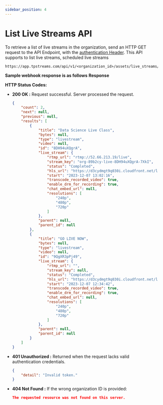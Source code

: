 ```yaml
---
sidebar_position: 4
---
```



# List Live Streams API

To retrieve a list of live streams in the organization, send an HTTP GET request to the API Endpoint, with the [authentication Header](../server-api/authentication.md). This API supports to list live streams, scheduled live streams 

```http
https://app.tpstreams.com/api/v1/<organization_id>/assets/live_streams/
```
**Sample webhook response is as follows**
**Response**

**HTTP Status Codes:**

- **200 OK :**
   Request successful. Server processed the request.

    ```json
    {
        "count": 2,
        "next": null,
        "previous": null,
        "results": [
            {
                "title": "Data Science Live Class",
                "bytes": null,
                "type": "livestream",
                "video": null,
                "id": "8DH94uXQgrA",
                "live_stream": {
                    "rtmp_url": "rtmp://52.66.213.19/live",
                    "stream_key": "org-89b2cy-live-8DH94uXQgrA-7XkI",
                    "status": "Completed",
                    "hls_url": "https://d3cydmgt9q030i.cloudfront.net/live/89b2cy/8DH94uXQgrA/video.m3u8",
                    "start": "2023-12-07 13:02:16",
                    "transcode_recorded_video": true,
                    "enable_drm_for_recording": true,
                    "chat_embed_url": null,
                    "resolutions": [
                        "240p",
                        "480p",
                        "720p"
                    ]
                },
                "parent": null,
                "parent_id": null
            },
            {
                "title": "GO LIVE NOW",
                "bytes": null,
                "type": "livestream",
                "video": null,
                "id": "9QgXR3pPj49",
                "live_stream": {
                    "rtmp_url": "",
                    "stream_key": null,
                    "status": "Completed",
                    "hls_url": "https://d3cydmgt9q030i.cloudfront.net/live/89b2cy/9QgXR3pPj49/video.m3u8",
                    "start": "2023-12-07 12:34:42",
                    "transcode_recorded_video": true,
                    "enable_drm_for_recording": true,
                    "chat_embed_url": null,
                    "resolutions": [
                        "240p",
                        "480p",
                        "720p"
                    ]
                },
                "parent": null,
                "parent_id": null
            }
        ]
    }
    ```

- **401 Unauthorized :**
    Returned when the request lacks valid authentication credentials.

    ```json
    {
        "detail": "Invalid token."
    }


- **404 Not Found :**
     If the wrong organization ID is provided:

    ```json
    The requested resource was not found on this server.
    ```
